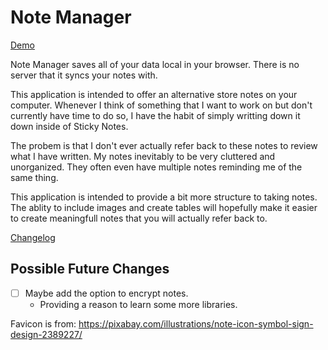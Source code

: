 # Note Manager

[Demo](https://cford256.github.io/Note-Manager/)

Note Manager saves all of your data local in your browser. There is no server that it syncs your notes with.

This application is intended to offer an alternative store notes on your computer. Whenever I think of something that I want to work on but don't currently have time to do so, I have the habit of simply writting down it down inside of Sticky Notes.

The probem is that I don't ever actually refer back to these notes to review what I have written. My notes inevitably to be very cluttered and unorganized. They often even have multiple notes reminding me of the same thing.

This application is intended to provide a bit more structure to taking notes. The ablity to include images and create tables will hopefully make it easier to create meaningfull notes that you will actually refer back to.


[Changelog](changelog.md)

## Possible Future Changes
 
- [ ] Maybe add the option to encrypt notes. 
    - Providing a reason to learn some more libraries. 





Favicon is from: https://pixabay.com/illustrations/note-icon-symbol-sign-design-2389227/